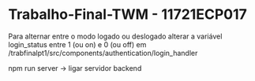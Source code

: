 # Trabalho-Final-TWM - 11721ECP017

Para alternar entre o modo logado ou deslogado alterar a variável login_status entre 1 (ou on) e 0 (ou off) em /trabfinalpt1/src/components/authentication/login_handler

npm run server -> ligar servidor backend  
